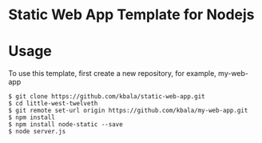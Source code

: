 # Static Web App Template for Nodejs

# Usage

To use this template, first create a new repository, for example, my-web-app

```
$ git clone https://github.com/kbala/static-web-app.git 
$ cd little-west-twelveth
$ git remote set-url origin https://github.com/kbala/my-web-app.git
$ npm install
$ npm install node-static --save
$ node server.js
```
